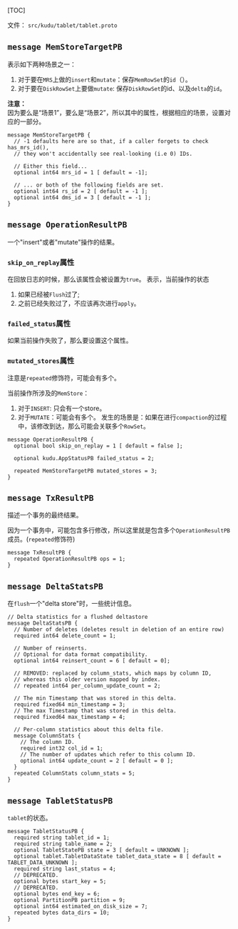 [TOC]

文件： `src/kudu/tablet/tablet.proto`

## `message MemStoreTargetPB`

表示如下两种场景之一：
1. 对于要在`MRS`上做的`insert`和`mutate`：保存`MemRowSet`的`id`（）。
2. 对于要在`DiskRowSet`上要做`mutate`: 保存`DiskRowSet`的id、以及`delta`的`id`。

**注意：**  
因为要么是“场景1”，要么是“场景2”，所以其中的属性，根据相应的场景，设置对应的一部分。

```
message MemStoreTargetPB {
  // -1 defaults here are so that, if a caller forgets to check has_mrs_id(),
  // they won't accidentally see real-looking (i.e 0) IDs.

  // Either this field...
  optional int64 mrs_id = 1 [ default = -1];

  // ... or both of the following fields are set.
  optional int64 rs_id = 2 [ default = -1 ];
  optional int64 dms_id = 3 [ default = -1 ];
}
```


## `message OperationResultPB`

一个"insert"或者"mutate"操作的结果。

### `skip_on_replay`属性

在回放日志的时候，那么该属性会被设置为`true`。 表示，当前操作的状态
1. 如果已经被`Flush`过了; 
2. 之前已经失败过了，不应该再次进行`apply`。

### `failed_status`属性
如果当前操作失败了，那么要设置这个属性。

### `mutated_stores`属性

注意是`repeated`修饰符，可能会有多个。

当前操作所涉及的`MemStore`：
1. 对于`INSERT`: 只会有一个store。
2. 对于`MUTATE`：可能会有多个。 发生的场景是：如果在进行`compaction`的过程中，该修改到达，那么可能会关联多个`RowSet`。

```
message OperationResultPB {
  optional bool skip_on_replay = 1 [ default = false ];

  optional kudu.AppStatusPB failed_status = 2;

  repeated MemStoreTargetPB mutated_stores = 3;
}
```

## `message TxResultPB`

描述一个事务的最终结果。

因为一个事务中，可能包含多行修改，所以这里就是包含多个`OperationResultPB`成员。(`repeated`修饰符)

```
message TxResultPB {
  repeated OperationResultPB ops = 1;
}
```

## `message DeltaStatsPB`

在`flush`一个"delta store"时，一些统计信息。

```
// Delta statistics for a flushed deltastore
message DeltaStatsPB {
  // Number of deletes (deletes result in deletion of an entire row)
  required int64 delete_count = 1;

  // Number of reinserts.
  // Optional for data format compatibility.
  optional int64 reinsert_count = 6 [ default = 0];

  // REMOVED: replaced by column_stats, which maps by column ID,
  // whereas this older version mapped by index.
  // repeated int64 per_column_update_count = 2;

  // The min Timestamp that was stored in this delta.
  required fixed64 min_timestamp = 3;
  // The max Timestamp that was stored in this delta.
  required fixed64 max_timestamp = 4;

  // Per-column statistics about this delta file.
  message ColumnStats {
    // The column ID.
    required int32 col_id = 1;
    // The number of updates which refer to this column ID.
    optional int64 update_count = 2 [ default = 0 ];
  }
  repeated ColumnStats column_stats = 5;
}

```

## `message TabletStatusPB` 

`tablet`的状态。

```
message TabletStatusPB {
  required string tablet_id = 1;
  required string table_name = 2;
  optional TabletStatePB state = 3 [ default = UNKNOWN ];
  optional tablet.TabletDataState tablet_data_state = 8 [ default = TABLET_DATA_UNKNOWN ];
  required string last_status = 4;
  // DEPRECATED.
  optional bytes start_key = 5;
  // DEPRECATED.
  optional bytes end_key = 6;
  optional PartitionPB partition = 9;
  optional int64 estimated_on_disk_size = 7;
  repeated bytes data_dirs = 10;
}
```










